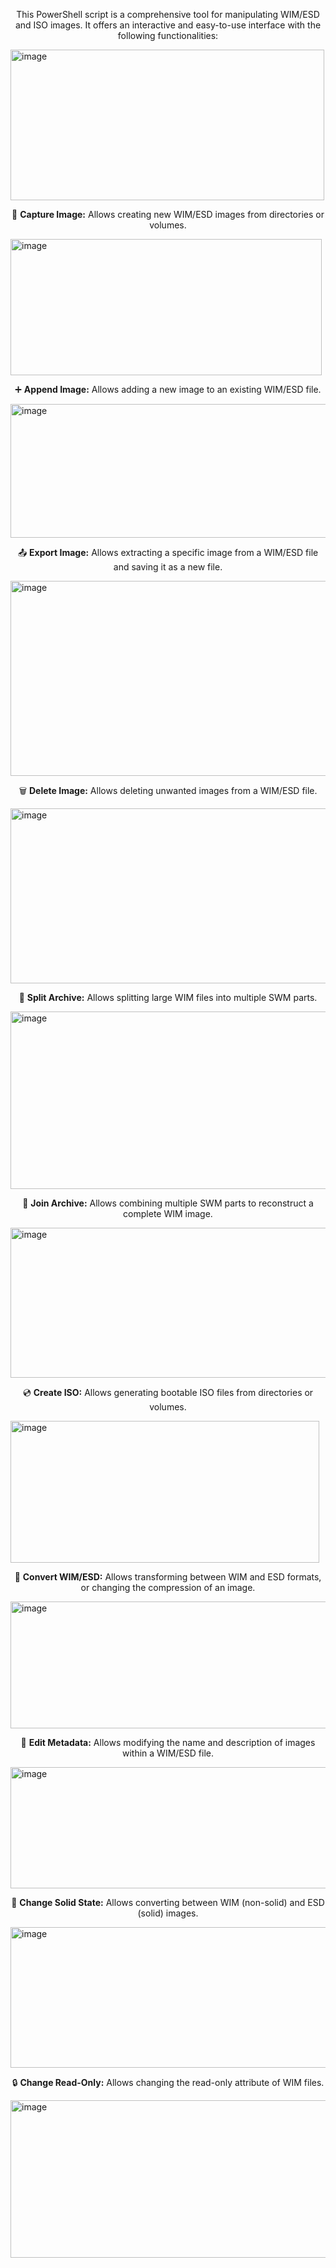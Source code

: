 <p align="center">
This PowerShell script is a comprehensive tool for manipulating WIM/ESD and ISO images. It offers an interactive and easy-to-use interface with the following functionalities:
</p>

<img width="502" height="241" alt="image" src="https://github.com/user-attachments/assets/af6dcc6a-f2f0-46f1-b244-09853b72e677" />

<p align="center">
💾 <strong>Capture Image:</strong> Allows creating new WIM/ESD images from directories or volumes.
</p>
<img width="498" height="218" alt="image" src="https://github.com/user-attachments/assets/f036cf0c-5ce7-4b9a-9753-9559e1c85fdd" />

<p align="center">
➕ <strong>Append Image:</strong> Allows adding a new image to an existing WIM/ESD file.
</p>
<img width="505" height="214" alt="image" src="https://github.com/user-attachments/assets/8631de37-755c-4df9-8aab-12a123f089b0" />

<p align="center">
📤 <strong>Export Image:</strong> Allows extracting a specific image from a WIM/ESD file and saving it as a new file.
</p>
<img width="640" height="312" alt="image" src="https://github.com/user-attachments/assets/4ed60995-167d-4d3c-a491-832b689ba89d" />

<p align="center">
🗑️ <strong>Delete Image:</strong> Allows deleting unwanted images from a WIM/ESD file.
</p>
<img width="640" height="280" alt="image" src="https://github.com/user-attachments/assets/3e7395f9-5306-4dfb-a4a1-f2240a9b7ce8" />

<p align="center">
🔪 <strong>Split Archive:</strong> Allows splitting large WIM files into multiple SWM parts.
</p>
<img width="640" height="284" alt="image" src="https://github.com/user-attachments/assets/0892c2b3-68f7-40cf-94ad-62d4d7458fa5" />

<p align="center">
🤝 <strong>Join Archive:</strong> Allows combining multiple SWM parts to reconstruct a complete WIM image.
</p>
<img width="637" height="240" alt="image" src="https://github.com/user-attachments/assets/e9eb5c2c-56f7-4712-b24b-f2688e58962a" />

<p align="center">
💿 <strong>Create ISO:</strong> Allows generating bootable ISO files from directories or volumes.
</p>
<img width="494" height="227" alt="image" src="https://github.com/user-attachments/assets/78ded9e0-32e9-46c7-aea4-2524490f9385" />

<p align="center">
🔄 <strong>Convert WIM/ESD:</strong> Allows transforming between WIM and ESD formats, or changing the compression of an image.
</p>
<img width="640" height="203" alt="image" src="https://github.com/user-attachments/assets/a59bae2a-8a11-4d67-8acd-7365cb6c3c27" />

<p align="center">
📝 <strong>Edit Metadata:</strong> Allows modifying the name and description of images within a WIM/ESD file.
</p>
<img width="638" height="194" alt="image" src="https://github.com/user-attachments/assets/7e02a11b-10ea-4f28-93ab-48f755767928" />

<p align="center">
🔗 <strong>Change Solid State:</strong> Allows converting between WIM (non-solid) and ESD (solid) images.
</p>
<img width="640" height="225" alt="image" src="https://github.com/user-attachments/assets/227a70cc-868d-4d6d-9bdd-8d56655567c1" />

<p align="center">
🔒 <strong>Change Read-Only:</strong> Allows changing the read-only attribute of WIM files.
</p>
<img width="638" height="252" alt="image" src="https://github.com/user-attachments/assets/5a33b6b8-7b0f-4648-a14a-1fdcede38fa8" />
